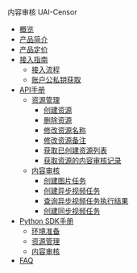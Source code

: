 <div class="sidebar_title icon__censor"> 内容审核 UAI-Censor</div>

* [概览](ai/uai-censor/overview)
* [产品简介](ai/uai-censor/introduction)
* [产品定价](ai/uai-censor/price)
* [接入指南](ai/uai-censor/access/overview)
    * [接入流程](ai/uai-censor/access/prepare)
    * [账户公私钥获取](ai/uai-censor/access/key)
* [API手册](ai/uai-censor/api/overview)
    * [资源管理](ai/uai-censor/api/resource/overview)
        * [创建资源](ai/uai-censor/api/resource/create-resource)
        * [删除资源](ai/uai-censor/api/resource/delete-resource)
        * [修改资源名称](ai/uai-censor/api/resource/modify-resource-name)
        * [修改资源备注](ai/uai-censor/api/resource/modify-resource-memo)
        * [获取已创建资源列表](ai/uai-censor/api/resource/get-resouce-list)
        * [获取资源的内容审核记录](ai/uai-censor/api/resource/get-resouce-record)
    * [内容审核](ai/uai-censor/api/censor/overview)
        * [创建图片任务](ai/uai-censor/api/censor/image)
        * [创建异步视频任务](ai/uai-censor/api/censor/async-video)
        * [查询异步视频任务执行结果](ai/uai-censor/api/censor/async-video-query)
        * [创建同步视频任务](ai/uai-censor/api/censor/sync-video)
* [Python SDK手册](ai/uai-censor/pysdk/overview)
    * [环境准备](ai/uai-censor/pysdk/prepare)
    * [资源管理](ai/uai-censor/pysdk/resource)
    * [内容审核](ai/uai-censor/pysdk/censor)
* [FAQ](ai/uai-censor/faq)









​    


​    
​        